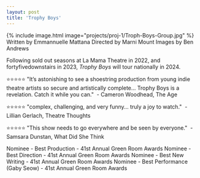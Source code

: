 ```yaml
---
layout: post
title: 'Trophy Boys'
---
```

{% include image.html image="projects/proj-1/Troph-Boys-Group.jpg" %}
Written by Emmannuelle Mattana 
Directed by Marni Mount
Images by Ben Andrews

Following sold out seasons at La Mama Theatre in 2022, and fortyfivedownstairs in 2023, _Trophy Boys_ will tour nationally in 2024. 

:star::star::star::star::star:
"It’s astonishing to see a shoestring production from young indie theatre artists so secure and artistically complete... Trophy Boys is a revelation. Catch it while you can."
 - Cameron Woodhead, The Age
 
:star::star::star::star::star:
 "complex, challenging, and very funny... truly a joy to watch."
 - Lillian Gerlach, Theatre Thoughts

:star::star::star::star::star:
 "This show needs to go everywhere and be seen by everyone."
 - Samsara Dunstan, What Did She Think
 
Nominee - Best Production - 41st Annual Green Room Awards
Nominee - Best Direction - 41st Annual Green Room Awards
Nominee - Best New Writing - 41st Annual Green Room Awards
Nominee - Best Performance (Gaby Seow) - 41st Annual Green Room Awards

